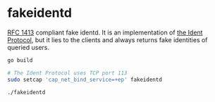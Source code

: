fakeidentd
========
[RFC 1413] compliant fake identd. It is an implementation of [the Ident
Protocol][RFC 1413], but it lies to the clients and always returns fake
identities of queried users.

```bash
go build

# The Ident Protocol uses TCP port 113
sudo setcap 'cap_net_bind_service=+ep' fakeidentd

./fakeidentd
```

[RFC 1413]: https://datatracker.ietf.org/doc/html/rfc1413
